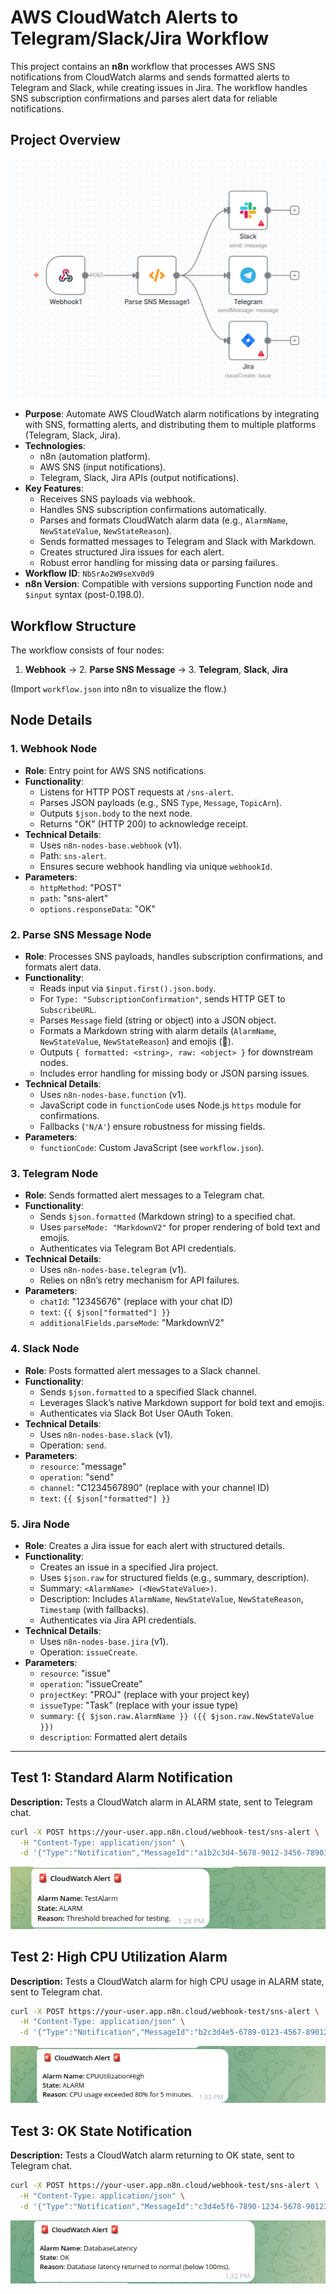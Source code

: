 # AWS CloudWatch Alerts to Telegram/Slack/Jira Workflow

This project contains an **n8n** workflow that processes AWS SNS notifications from CloudWatch alarms and sends formatted alerts to Telegram and Slack, while creating issues in Jira. The workflow handles SNS subscription confirmations and parses alert data for reliable notifications.

## Project Overview

![n8n-scheme.png](images/n8n-scheme.png)

- **Purpose**: Automate AWS CloudWatch alarm notifications by integrating with SNS, formatting alerts, and distributing them to multiple platforms (Telegram, Slack, Jira).
- **Technologies**:
  - n8n (automation platform).
  - AWS SNS (input notifications).
  - Telegram, Slack, Jira APIs (output notifications).
- **Key Features**:
  - Receives SNS payloads via webhook.
  - Handles SNS subscription confirmations automatically.
  - Parses and formats CloudWatch alarm data (e.g., `AlarmName`, `NewStateValue`, `NewStateReason`).
  - Sends formatted messages to Telegram and Slack with Markdown.
  - Creates structured Jira issues for each alert.
  - Robust error handling for missing data or parsing failures.
- **Workflow ID**: `NbSrAo2W9seXv0d9`
- **n8n Version**: Compatible with versions supporting Function node and `$input` syntax (post-0.198.0).

## Workflow Structure

The workflow consists of four nodes:

1. **Webhook** → 2. **Parse SNS Message** → 3. **Telegram**, **Slack**, **Jira**

(Import `workflow.json` into n8n to visualize the flow.)

## Node Details

### 1. Webhook Node
- **Role**: Entry point for AWS SNS notifications.
- **Functionality**:
  - Listens for HTTP POST requests at `/sns-alert`.
  - Parses JSON payloads (e.g., SNS `Type`, `Message`, `TopicArn`).
  - Outputs `$json.body` to the next node.
  - Returns "OK" (HTTP 200) to acknowledge receipt.
- **Technical Details**:
  - Uses `n8n-nodes-base.webhook` (v1).
  - Path: `sns-alert`.
  - Ensures secure webhook handling via unique `webhookId`.
- **Parameters**:
  - `httpMethod`: "POST"
  - `path`: "sns-alert"
  - `options.responseData`: "OK"

### 2. Parse SNS Message Node
- **Role**: Processes SNS payloads, handles subscription confirmations, and formats alert data.
- **Functionality**:
  - Reads input via `$input.first().json.body`.
  - For `Type: "SubscriptionConfirmation"`, sends HTTP GET to `SubscribeURL`.
  - Parses `Message` field (string or object) into a JSON object.
  - Formats a Markdown string with alarm details (`AlarmName`, `NewStateValue`, `NewStateReason`) and emojis (🚨).
  - Outputs `{ formatted: <string>, raw: <object> }` for downstream nodes.
  - Includes error handling for missing body or JSON parsing issues.
- **Technical Details**:
  - Uses `n8n-nodes-base.function` (v1).
  - JavaScript code in `functionCode` uses Node.js `https` module for confirmations.
  - Fallbacks (`'N/A'`) ensure robustness for missing fields.
- **Parameters**:
  - `functionCode`: Custom JavaScript (see `workflow.json`).

### 3. Telegram Node
- **Role**: Sends formatted alert messages to a Telegram chat.
- **Functionality**:
  - Sends `$json.formatted` (Markdown string) to a specified chat.
  - Uses `parseMode: "MarkdownV2"` for proper rendering of bold text and emojis.
  - Authenticates via Telegram Bot API credentials.
- **Technical Details**:
  - Uses `n8n-nodes-base.telegram` (v1).
  - Relies on n8n’s retry mechanism for API failures.
- **Parameters**:
  - `chatId`: "12345676" (replace with your chat ID)
  - `text`: `{{ $json["formatted"] }}`
  - `additionalFields.parseMode`: "MarkdownV2"

### 4. Slack Node
- **Role**: Posts formatted alert messages to a Slack channel.
- **Functionality**:
  - Sends `$json.formatted` to a specified Slack channel.
  - Leverages Slack’s native Markdown support for bold text and emojis.
  - Authenticates via Slack Bot User OAuth Token.
- **Technical Details**:
  - Uses `n8n-nodes-base.slack` (v1).
  - Operation: `send`.
- **Parameters**:
  - `resource`: "message"
  - `operation`: "send"
  - `channel`: "C1234567890" (replace with your channel ID)
  - `text`: `{{ $json["formatted"] }}`

### 5. Jira Node
- **Role**: Creates a Jira issue for each alert with structured details.
- **Functionality**:
  - Creates an issue in a specified Jira project.
  - Uses `$json.raw` for structured fields (e.g., summary, description).
  - Summary: `<AlarmName> (<NewStateValue>)`.
  - Description: Includes `AlarmName`, `NewStateValue`, `NewStateReason`, `Timestamp` (with fallbacks).
  - Authenticates via Jira API credentials.
- **Technical Details**:
  - Uses `n8n-nodes-base.jira` (v1).
  - Operation: `issueCreate`.
- **Parameters**:
  - `resource`: "issue"
  - `operation`: "issueCreate"
  - `projectKey`: "PROJ" (replace with your project key)
  - `issueType`: "Task" (replace with your issue type)
  - `summary`: `{{ $json.raw.AlarmName }} ({{ $json.raw.NewStateValue }})`
  - `description`: Formatted alert details

---

## Test 1: Standard Alarm Notification
**Description:** Tests a CloudWatch alarm in ALARM state, sent to Telegram chat.

```bash
curl -X POST https://your-user.app.n8n.cloud/webhook-test/sns-alert \
  -H "Content-Type: application/json" \
  -d '{"Type":"Notification","MessageId":"a1b2c3d4-5678-9012-3456-789012345678","TopicArn":"arn:aws:sns:us-east-1:123456789012:CloudWatchAlerts","Subject":"ALARM: TestAlarm","Message":"{\"AlarmName\":\"TestAlarm\",\"NewStateValue\":\"ALARM\",\"NewStateReason\":\"Threshold breached for testing.\"}","Timestamp":"2025-10-01T13:28:00.123Z"}'
```
![test01.png](images/test01.png)

## Test 2: High CPU Utilization Alarm
**Description:** Tests a CloudWatch alarm for high CPU usage in ALARM state, sent to Telegram chat.

```bash
curl -X POST https://your-user.app.n8n.cloud/webhook-test/sns-alert \
  -H "Content-Type: application/json" \
  -d '{"Type":"Notification","MessageId":"b2c3d4e5-6789-0123-4567-890123456789","TopicArn":"arn:aws:sns:us-east-1:123456789012:CloudWatchAlerts","Subject":"ALARM: CPUUtilizationHigh","Message":"{\"AlarmName\":\"CPUUtilizationHigh\",\"NewStateValue\":\"ALARM\",\"NewStateReason\":\"CPU usage exceeded 80% for 5 minutes.\"}","Timestamp":"2025-10-01T13:32:00.456Z"}'
```
![test02.png](images/test02.png)

## Test 3: OK State Notification
**Description:** Tests a CloudWatch alarm returning to OK state, sent to Telegram chat.

```bash
curl -X POST https://your-user.app.n8n.cloud/webhook-test/sns-alert \
  -H "Content-Type: application/json" \
  -d '{"Type":"Notification","MessageId":"c3d4e5f6-7890-1234-5678-901234567890","TopicArn":"arn:aws:sns:us-east-1:123456789012:CloudWatchAlerts","Subject":"OK: DatabaseLatency","Message":"{\"AlarmName\":\"DatabaseLatency\",\"NewStateValue\":\"OK\",\"NewStateReason\":\"Database latency returned to normal (below 100ms).\"}","Timestamp":"2025-10-01T13:32:00.789Z"}'
```
![test03.png](images/test03.png)
